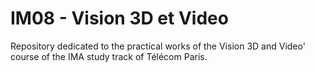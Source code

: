 # IM08 - Vision 3D et Video

Repository dedicated to the practical works of the Vision 3D and Video' course of the IMA study track of Télécom Paris.
